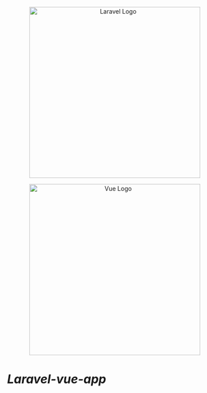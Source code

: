 <p align="center"><a href="https://laravel.com" target="_blank"><img src="https://raw.githubusercontent.com/laravel/art/master/logo-lockup/5%20SVG/2%20CMYK/1%20Full%20Color/laravel-logolockup-cmyk-red.svg" width="400" alt="Laravel Logo"></a></p>

<p align="center"><a href="https://vuejs.org" target="_blank"><img src="https://www.svgrepo.com/show/327411/logo-vue.svg" width="400" alt="Vue Logo"></a></p>

# *Laravel-vue-app*